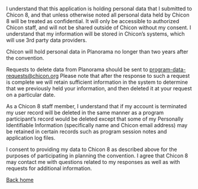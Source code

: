 I understand that this application is holding personal data that I submitted to Chicon 8, and that unless otherwise noted all personal data held by Chicon 8 will be treated as confidential. It will only be accessible to authorized Chicon staff, and will not be shared outside of Chicon without my consent. I understand that my information will be stored in Chicon’s systems, which will use 3rd party data providers.

Chicon will hold personal data in Planorama no longer than two years after the convention.

Requests to delete data from Planorama should be sent to <a href="mailto:program-data-requests@chicon.org">program-data-requests@chicon.org</a> Please note that after the response to such a request is complete we will retain sufficient information in the system to determine that we previously held your information, and then deleted it at your request on a particular date.  

As a Chicon 8 staff member, I understand that if my account is terminated my user record will be deleted in the same manner as a program participant’s record would be deleted except that some of my Personally Identifiable Information (specifically name and Chicon email address) may be retained in certain records such as program session notes and application log files.

I consent to providing my data to Chicon 8 as described above for the purposes of participating in planning the convention. I agree that Chicon 8 may contact me with questions related to my responses as well as with requests for additional information.


[Back home](/planorama/index)

